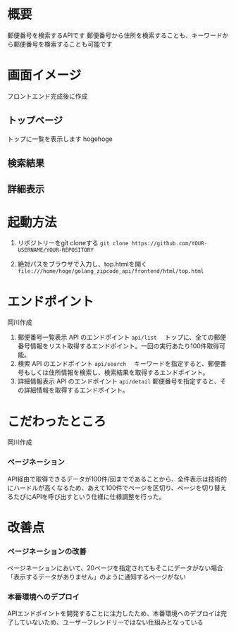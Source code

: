 # 概要
郵便番号を検索するAPIです
郵便番号から住所を検索することも、キーワードから郵便番号を検索することも可能です

# 画面イメージ
フロントエンド完成後に作成
## トップページ
トップに一覧を表示します
hogehoge

## 検索結果

## 詳細表示

# 起動方法

1. リポジトリーをgit cloneする
   `git clone https://github.com/YOUR-USERNAME/YOUR-REPOSITORY`

2. 絶対パスをブラウザで入力し、top.htｍlを開く
   `file:///home/hoge/golang_zipcode_api/frontend/html/top.html`

# エンドポイント
岡川作成

1. 郵便番号一覧表示 API のエンドポイント
   `api/list`　
   トップに、全ての郵便番号情報をリスト取得するエンドポイント。一回の実行あたり100件取得可能。
2. 検索 API のエンドポイント
   `api/search`　
   キーワードを指定すると、郵便番号もしくは住所情報を検索し、検索結果を取得するエンドポイント。
3. 詳細情報表示 API のエンドポイント
   `api/detail`
   郵便番号を指定すると、その詳細情報を取得するエンドポイント。


# こだわったところ
岡川作成
### ページネーション
API経由で取得できるデータが100件/回までであることから、全件表示は技術的にハードルが高くなるため、あえて100件でページを区切り、ページを切り替えるたびにAPIを呼び出すという仕様に仕様調整を行った。


# 改善点

### ページネーションの改善
ページネーションにおいて、20ページを指定されてもそこにデータがない場合「表示するデータがありません」のように通知するページがない

### 本番環境へのデプロイ
APIエンドポイントを開発することに注力したため、本番環境へのデプロイは完了していないため、ユーザーフレンドリーではない仕組みとなっている

